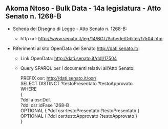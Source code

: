 ## Akoma Ntoso - Bulk Data - 14a legislatura - Atto Senato n. 1268-B ##

* Scheda del Disegno di Legge - Atto Senato n. 1268-B:
	* http url: http://www.senato.it/leg/14/BGT/Schede/Ddliter/17504.htm

* Riferimenti al sito OpenData del Senato http://dati.senato.it/:
	* Link OpenData: http://dati.senato.it/ddl/17504
	* Query SPARQL per i documenti relativi all'Atto Senato:

        PREFIX osr: <http://dati.senato.it/osr/>  
		SELECT DISTINCT ?testoPresentato ?testoApprovato  
		WHERE  
		{  
		    ?ddl a osr:Ddl.  
		    ?ddl osr:idFase 1268-B .  
		    OPTIONAL { ?ddl osr:testoPresentato ?testoPresentato }  
		    OPTIONAL { ?ddl osr:testoApprovato ?testoApprovato }  
		}
		
